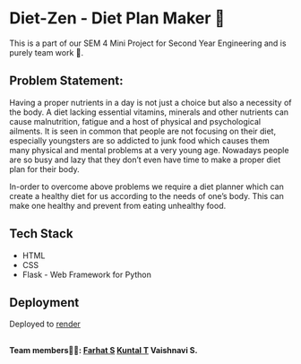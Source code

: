 # Diet-Zen - Diet Plan Maker 🍊

This is a part of our SEM 4 Mini Project for Second Year Engineering and is purely team work 🤝.

## Problem Statement:

Having a proper nutrients in a day is not just a choice but also a necessity of the body. A diet lacking essential vitamins, minerals and other nutrients can cause malnutrition, fatigue and a host of physical and psychological ailments. It is seen in common that people are not focusing on their diet, especially youngsters are so addicted to junk food which causes them many physical and mental problems at a very young age. Nowadays people are so busy and lazy that they don’t even have time to make a proper diet plan for their body.

In-order to overcome above problems we require a diet planner which can create a healthy diet for us according to the needs of one’s body. This can make one healthy and prevent from eating unhealthy food. 

## Tech Stack
* HTML
* CSS
* Flask - Web Framework for Python

## Deployment
Deployed to [render](https://diet-zen.onrender.com/)

## 

#### Team members🦸🏼: [Farhat S](https://github.com/Faruu18) [Kuntal T](https://github.com/) Vaishnavi S.
